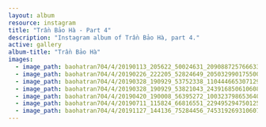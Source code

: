 ```yaml
---
layout: album
resource: instagram
title: "Trần Bảo Hà - Part 4"
description: "Instagram album of Trần Bảo Hà, part 4."
active: gallery
album-title: "Trần Bảo Hà"
images:
  - image_path: baohatran704/4/20190113_205622_50024631_2090887257666335_1725745088448805033_n.jpg
  - image_path: baohatran704/4/20190226_222205_52824649_2050329901755006_6643157359180495698_n.jpg
  - image_path: baohatran704/4/20190328_190929_53752338_1104446653071292_849656195180676641_n.jpg
  - image_path: baohatran704/4/20190328_190929_53821043_2439168506106086_8244535560120509458_n.jpg
  - image_path: baohatran704/4/20190420_190008_56395272_1003237986536400_2606422566229498238_n.jpg
  - image_path: baohatran704/4/20190711_115824_66816551_2294952947501259_5115582893708157632_n.jpg
  - image_path: baohatran704/4/20191127_144136_75284456_745319269310607_2783679523508300162_n.jpg
---
```

